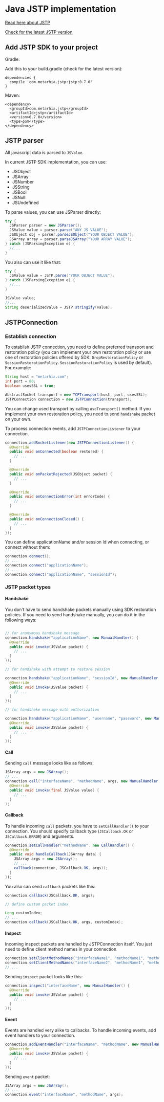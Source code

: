 # Java JSTP implementation

[Read here about JSTP](https://github.com/metarhia/JSTP)

[Check for the latest JSTP version](https://bintray.com/metarhia/maven/jstp)

## Add JSTP SDK to your project
Gradle:

Add this to your build.gradle (check for the latest version):
```
dependencies {
  compile 'com.metarhia.jstp:jstp:0.7.0'
}
```

Maven:
```
<dependency>
  <groupId>com.metarhia.jstp</groupId>
  <artifactId>jstp</artifactId>
  <version>0.7.0</version>
  <type>pom</type>
</dependency>
```

## JSTP parser

All javascript data is parsed to `JSValue`.

In current JSTP SDK implementation, you can use:
* JSObject
* JSArray
* JSNumber
* JSString
* JSBool
* JSNull
* JSUndefined

To parse values, you can use JSParser directly:

```java
try {
  JSParser parser = new JSParser();
  JSValue value = parser.parse("ANY JS VALUE");
  JSObject obj = parser.parseJSObject("YOUR OBJECT VALUE");
  JSArray array = parser.parseJSArray("YOUR ARRAY VALUE");
} catch (JSParsingException e) {
  //...
}
```
You also can use it like that:
```java
try {
  JSValue value = JSTP.parse("YOUR OBJECT VALUE");
} catch (JSParsingException e) {
  //...
}
```

```java
JSValue value;
//...
String deserializedValue = JSTP.stringify(value);
```

## JSTPConnection

### Establish connection

To establish JSTP connection, you need to define preferred transport and restoration policy (you can implement your own restoration policy or use one of restoration policies offered by SDK: `DropRestorationPolicy` or `SessionRestorationPolicy`. `SessionRestorationPolicy` is used by default). For example:

```java
String host = "metarhia.com";
int port = 80;
boolean usesSSL = true;

AbstractSocket transport = new TCPTransport(host, port, usesSSL);
JSTPConnection connection = new JSTPConnection(transport);
```

You can change used transport by calling `useTransport()` method.
If you implement your own restoration policy, you need to send `handshake` packet on your own.

To process connection events, add `JSTPConnectionListener` to your connection.

```java
connection.addSocketListener(new JSTPConnectionListener() {
  @Override
  public void onConnected(boolean restored) {
    // ...
  }

  @Override
  public void onPacketRejected(JSObject packet) {
    // ...
  }

  @Override
  public void onConnectionError(int errorCode) {
    // ...
  }

  @Override
  public void onConnectionClosed() {
    // ...
  }
});
```

You can define applicationName and/or session Id when connecting, or connect without them:
```java
connection.connect();
// ...
connection.connect("applicationName");
// ...
connection.connect("applicationName", "sessionId");
```

### JSTP packet types

#### Handshake

You don't have to send handshake packets manually using SDK restoration policies. If you need to send handshake manually, you can do it in the following ways:

```java

// for anonymous handshake message
connection.handshake("applicationName", new ManualHandler() {
  @Override
  public void invoke(JSValue packet) {
    // ...
  }
});

// for handshake with attempt to restore session

connection.handshake("applicationName", "sessionId", new ManualHandler() {
  @Override
  public void invoke(JSValue packet) {
    // ...
  }
});

// for handshake message with authorization

connection.handshake("applicationName", "username", "password", new ManualHandler() {
  @Override
  public void invoke(JSValue packet) {
    // ...
  }
});

```

#### Call

Sending `call` message looks like as follows:

```java
JSArray args = new JSArray();
// ...
connection.call("interfaceName", "methodName", args, new ManualHandler() {
  @Override
  public void invoke(final JSValue value) {
    // ...
  }
);
```

#### Callback

To handle incoming `call` packets, you have to `setCallHandler()` to your connection. You should specify callback type (`JSCallback.OK` or `JSCallback.ERROR`) and arguments.

```java
connection.setCallHandler("methodName", new CallHandler() {
  @Override
  public void handleCallback(JSArray data) {
    JSArray args = new JSArray();
    // ...
    callback(connection, JSCallback.OK, args));
  }
});
```

You also can send `callback` packets like this:

```java
connection.callback(JSCallback.OK, args);

// define custom packet index

Long customIndex;
// ...
connection.callback(JSCallback.OK, args, customIndex);

```

#### Inspect

Incoming inspect packets are handled by JSTPConnection itself. You just need to define client method names in your connection.

```java
connection.setClientMethodNames("interfaceName1", "methodName1", "methodName2");
connection.setClientMethodNames("interfaceName2", "methodName1", "methodName2");
// ...
```

Sending `inspect` packet looks like this:
```java
connection.inspect("interfaceName", new ManualHandler() {
  @Override
  public void invoke(JSValue packet) {
    // ...
  }
});
```

#### Event

Events are handled very alike to callbacks. To handle incoming events, add event handlers to your connection.

```java
connection.addEventHandler("interfaceName", "methodName", new ManualHandler() {
  @Override
  public void invoke(JSValue packet) {
    // ...
  }
});
```

Sending `event` packet:
```java
JSArray args = new JSArray();
// ...
connection.event("interfaceName", "methodName", args);
```
